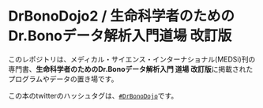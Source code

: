 # DrBonoDojo2 / 生命科学者のためのDr.Bonoデータ解析入門道場 改訂版

このレポジトリは、メディカル・サイエンス・インターナショナル(MEDSi)刊の専門書、**生命科学者のためのDr.Bonoデータ解析入門
道場 改訂版**に掲載されたプログラムやデータの置き場です。

この本のtwitterのハッシュタグは、[`#DrBonoDojo`](https://twitter.com/search?q=%23DrBonoDojo&src=typed_query&f=live)です。
